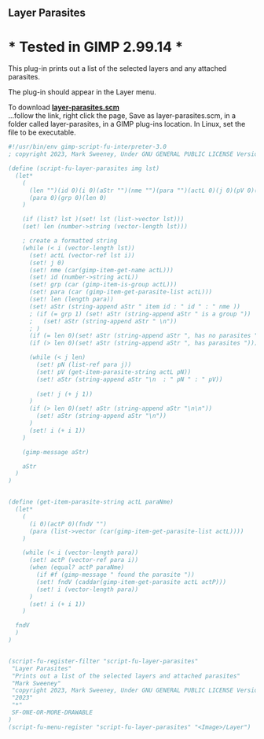 ## Layer Parasites

# * Tested in GIMP 2.99.14 *

This plug-in prints out a list of the selected layers and any attached parasites.
  
The plug-in should appear in the Layer menu.  
  
To download [**layer-parasites.scm**](https://raw.githubusercontent.com/script-fu/script-fu.github.io/main/plug-ins/layer-parasites/layer-parasites.scm)  
...follow the link, right click the page, Save as layer-parasites.scm, in a folder called layer-parasites, in a GIMP plug-ins location.  In Linux, set the file to be executable.
   
   

```scheme
#!/usr/bin/env gimp-script-fu-interpreter-3.0
; copyright 2023, Mark Sweeney, Under GNU GENERAL PUBLIC LICENSE Version 3"

(define (script-fu-layer-parasites img lst)
  (let*
    (
      (len "")(id 0)(i 0)(aStr "")(nme "")(para "")(actL 0)(j 0)(pV 0)(pN "")
      (para 0)(grp 0)(len 0)
    )

    (if (list? lst )(set! lst (list->vector lst)))
    (set! len (number->string (vector-length lst)))

    ; create a formatted string
    (while (< i (vector-length lst))
      (set! actL (vector-ref lst i))
      (set! j 0)
      (set! nme (car(gimp-item-get-name actL)))
      (set! id (number->string actL))
      (set! grp (car (gimp-item-is-group actL)))
      (set! para (car (gimp-item-get-parasite-list actL)))
      (set! len (length para))
      (set! aStr (string-append aStr " item id : " id " : " nme ))
      ; (if (= grp 1) (set! aStr (string-append aStr " is a group "))
      ;   (set! aStr (string-append aStr " \n"))
      ; )
      (if (= len 0)(set! aStr (string-append aStr ", has no parasites ")))
      (if (> len 0)(set! aStr (string-append aStr ", has parasites ")))

      (while (< j len)
        (set! pN (list-ref para j))
        (set! pV (get-item-parasite-string actL pN))
        (set! aStr (string-append aStr "\n  : " pN " : " pV))
        
        (set! j (+ j 1))
      )
      (if (> len 0)(set! aStr (string-append aStr "\n\n"))
        (set! aStr (string-append aStr "\n"))
      )
      (set! i (+ i 1))
    )

    (gimp-message aStr)

    aStr
  )
)


(define (get-item-parasite-string actL paraNme)
  (let*
    (
      (i 0)(actP 0)(fndV "")
      (para (list->vector (car(gimp-item-get-parasite-list actL))))
    )

    (while (< i (vector-length para))
      (set! actP (vector-ref para i))
      (when (equal? actP paraNme)
        (if #f (gimp-message " found the parasite "))
        (set! fndV (caddar(gimp-item-get-parasite actL actP)))
        (set! i (vector-length para))
      )
      (set! i (+ i 1))
    )

  fndV
  )
)


(script-fu-register-filter "script-fu-layer-parasites"
 "Layer Parasites" 
 "Prints out a list of the selected layers and attached parasites"
 "Mark Sweeney"
 "copyright 2023, Mark Sweeney, Under GNU GENERAL PUBLIC LICENSE Version 3"
 "2023"
 "*"
 SF-ONE-OR-MORE-DRAWABLE
)
(script-fu-menu-register "script-fu-layer-parasites" "<Image>/Layer")

```